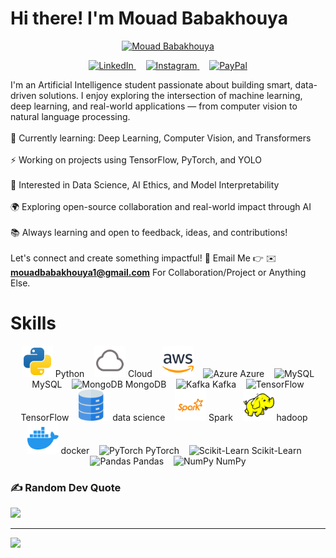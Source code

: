 #  Hi there! I'm Mouad Babakhouya

<p align="center">
  <a href="https://github.com/MouadBabakhouya">
    <a href="https://git.io/typing-svg"><img src="https://readme-typing-svg.demolab.com?font=Fira+Code&pause=1000&color=66BB6A&width=435&lines=AI+%26+Machine+Learning+Developer;Big+Data+Development+Student;3%2B+Years+of+Coding+Experience;Computer+Vision+%26+Deep+Learning;Always+Building+and+Learning" alt="Mouad Babakhouya" /></a>
  
</p>

<p align="center">
  

<p align="center">
  <a href="https://www.linkedin.com/in/mouad-babakhouya-5835ba318/" target="_blank">
    <img width="32px" alt="LinkedIn" title="LinkedIn" src="https://img.icons8.com/fluency-systems-regular/48/66BB6A/linkedin.png"/>
  </a>
  &#8287;&#8287;&#8287;
  <a href="https://instagram.com/mouadthescientist/" target="_blank">
    <img width="32px" alt="Instagram" title="Instagram" src="https://img.icons8.com/fluency-systems-regular/48/66BB6A/instagram-new.png"/>
  </a>
  &#8287;&#8287;&#8287;
  <a href="https://paypal.me/MouadBabakhouya7" target="_blank">
    <img width="32px" alt="PayPal" title="Donate via PayPal" src="https://img.icons8.com/fluency-systems-regular/48/66BB6A/paypal.png"/>
  </a>
</p>




I'm an Artificial Intelligence student passionate about building smart, data-driven solutions. I enjoy exploring the intersection of machine learning, deep learning, and real-world applications — from computer vision to natural language processing.<br><br>🔭 Currently learning: Deep Learning, Computer Vision, and Transformers<br><br>⚡ Working on projects using TensorFlow, PyTorch, and YOLO<br><br>🌱 Interested in Data Science, AI Ethics, and Model Interpretability<br><br>🌍 Exploring open-source collaboration and real-world impact through AI<br><br>📚 Always learning and open to feedback, ideas, and contributions!<br><br>Let's connect and create something impactful! 🚀
Email Me 👉 ✉️ **mouadbabakhouya1@gmail.com** For Collaboration/Project or Anything Else.

# Skills
<p align="center">
  <img src="https://raw.githubusercontent.com/MouadBabakhouya/MouadBabakhouya/main/python-svgrepo-com.svg" alt="Python" title="Python" width="50"/> Python &nbsp;&nbsp;
  <img src="https://raw.githubusercontent.com/MouadBabakhouya/MouadBabakhouya/main/cloud-computing-data-5-svgrepo-com.svg" alt="Cloud" title="Cloud" width="50"/> Cloud &nbsp;&nbsp;
  <img src="https://raw.githubusercontent.com/MouadBabakhouya/MouadBabakhouya/main/aws-svgrepo-com.svg" alt="" title="" width="50"/>  &nbsp;&nbsp;
  <img src="https://cdn.jsdelivr.net/gh/devicons/devicon/icons/azure/azure-original.svg" alt="Azure" title="Azure" width="50"/> Azure &nbsp;&nbsp;
  <img src="https://cdn.jsdelivr.net/gh/devicons/devicon/icons/mysql/mysql-original.svg" alt="MySQL" title="MySQL" width="50"/> MySQL &nbsp;&nbsp;
  <img src="https://cdn.jsdelivr.net/gh/devicons/devicon/icons/mongodb/mongodb-original.svg" alt="MongoDB" title="MongoDB" width="60"/> MongoDB &nbsp;&nbsp;
  <img src="https://cdn.jsdelivr.net/gh/devicons/devicon/icons/apachekafka/apachekafka-original.svg" alt="Kafka" title="Kafka" width="60"/> Kafka &nbsp;&nbsp;
  <img src="https://cdn.jsdelivr.net/gh/devicons/devicon/icons/tensorflow/tensorflow-original.svg" alt="TensorFlow" title="TensorFlow" width="50"/> TensorFlow &nbsp;&nbsp;
  <img src="https://raw.githubusercontent.com/MouadBabakhouya/MouadBabakhouya/main/database-svgrepo-com.svg" alt="data science" title="data science" width="50"/> data science &nbsp;&nbsp;
  <img src="https://raw.githubusercontent.com/MouadBabakhouya/MouadBabakhouya/main/spark-svgrepo-com.svg" alt="Spark" title="Spark" width="50"/> Spark &nbsp;&nbsp;
  <img src="https://raw.githubusercontent.com/MouadBabakhouya/MouadBabakhouya/main/hadoop-svgrepo-com.svg" alt="hadoop" title="hadoop" width="50"/> hadoop &nbsp;&nbsp;
  <img src="https://raw.githubusercontent.com/MouadBabakhouya/MouadBabakhouya/main/docker-icon-svgrepo-com.svg" alt="docker" title="docker" width="50"/> docker &nbsp;&nbsp;
  <img src="https://cdn.jsdelivr.net/gh/devicons/devicon/icons/pytorch/pytorch-original.svg" alt="PyTorch" title="PyTorch" width="50"/> PyTorch &nbsp;&nbsp;
  <img src="https://cdn.jsdelivr.net/gh/devicons/devicon/icons/scikitlearn/scikitlearn-original.svg" alt="Scikit-Learn" title="Scikit-Learn" width="50"/> Scikit-Learn &nbsp;&nbsp;
  <img src="https://cdn.jsdelivr.net/gh/devicons/devicon/icons/pandas/pandas-original.svg" alt="Pandas" title="Pandas" width="50"/> Pandas &nbsp;&nbsp;
  <img src="https://cdn.jsdelivr.net/gh/devicons/devicon/icons/numpy/numpy-original.svg" alt="NumPy" title="NumPy" width="50"/> NumPy
</p>


### ✍️ Random Dev Quote
![](https://quotes-github-readme.vercel.app/api?type=horizontal&theme=radical)

---
[![](https://visitcount.itsvg.in/api?id=MouadBabakhouya&icon=0&color=0)](https://visitcount.itsvg.in)



  
<!-- Proudly created with GPRM ( https://gprm.itsvg.in ) -->
